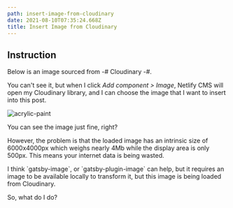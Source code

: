 ```yaml
---
path: insert-image-from-cloudinary
date: 2021-08-10T07:35:24.668Z
title: Insert Image from Cloudinary
---
```

## Instruction

Below is an image sourced from -# Cloudinary -#.

You can't see it, but when I click *Add component > Image*, Netlify CMS will open my Cloudinary library, and I can choose the image that I want to insert into this post.

![acrylic-paint](https://res.cloudinary.com/bytrangle/image/upload/v1628569271/Code%20demos/pawel-czerwinski-NSg56vIPotw-unsplash_emthmu.jpg "Blue acrylic paint")

You can see the image just fine, right?

However, the problem is that the loaded image has an intrinsic size of 6000x4000px which weighs nearly 4Mb while the display area is only 500px. This means your internet data is being wasted.

I think \`gatsby-image\`, or \`gatsby-plugin-image\` can help, but it requires an image to be available locally to transform it, but this image is being loaded from Cloudinary.

So, what do I do?